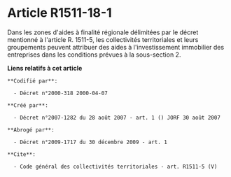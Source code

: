 # Article R1511-18-1

Dans les zones d'aides à finalité régionale délimitées par le décret mentionné à l'article R. 1511-5, les collectivités
territoriales et leurs groupements peuvent attribuer des aides à l'investissement immobilier des entreprises dans les
conditions prévues à la sous-section 2.

**Liens relatifs à cet article**

	**Codifié par**:

	  - Décret n°2000-318 2000-04-07

	**Créé par**:

	  - Décret n°2007-1282 du 28 août 2007 - art. 1 () JORF 30 août 2007

	**Abrogé par**:

	  - Décret n°2009-1717 du 30 décembre 2009 - art. 1

	**Cite**:

	  - Code général des collectivités territoriales - art. R1511-5 (V)

